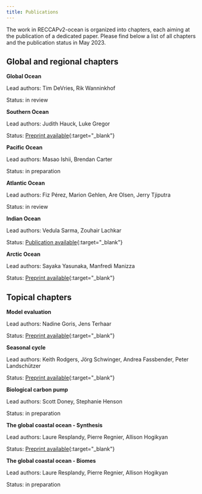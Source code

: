 ```yaml
---
title: Publications
---
```


The work in RECCAPv2-ocean is organized into chapters, each aiming at the publication of a dedicated paper. Please find below a list of all chapters and the publication status in May 2023.

## Global and regional chapters

**Global Ocean**

Lead authors: Tim DeVries, Rik Wanninkhof

Status: in review

**Southern Ocean**

Lead authors: Judith Hauck, Luke Gregor

Status: [Preprint available](https://doi.org/10.22541/essoar.168500260.02497238/v1){:target="_blank"}

**Pacific Ocean**

Lead authors: Masao Ishii, Brendan Carter

Status: in preparation

**Atlantic Ocean**

Lead authors: Fiz Pérez, Marion Gehlen, Are Olsen, Jerry Tjiputra

Status: in review

**Indian Ocean**

Lead authors: Vedula Sarma, Zouhair Lachkar

Status: [Publication available](https://doi.org/10.1029/2023GB007694){:target="_blank"}

**Arctic Ocean**

Lead authors: Sayaka Yasunaka, Manfredi Manizza

Status: [Preprint available](https://doi.org/10.22541/essoar.168476524.42265823/v1){:target="_blank"}



## Topical chapters

**Model evaluation**

Lead authors: Nadine Goris, Jens Terhaar

Status: [Preprint available](https://doi.org/10.22541/essoar.168394734.41886821/v1){:target="_blank"}

**Seasonal cycle**

Lead authors: Keith Rodgers, Jörg Schwinger, Andrea Fassbender, Peter Landschützer

Status: [Preprint available](https://doi.org/10.22541/essoar.168167394.47800179/v1){:target="_blank"}

**Biological carbon pump**

Lead authors: Scott Doney, Stephanie Henson

Status: in preparation

**The global coastal ocean  - Synthesis**

Lead authors: Laure Resplandy, Pierre Regnier, Allison Hogikyan

Status: [Preprint available](https://doi.org/10.22541/essoar.168182303.39621839/v1){:target="_blank"}

**The global coastal ocean  - Biomes**

Lead authors: Laure Resplandy, Pierre Regnier, Allison Hogikyan

Status: in preparation

